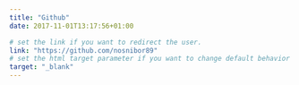 ```yaml
---
title: "Github"
date: 2017-11-01T13:17:56+01:00

# set the link if you want to redirect the user.
link: "https://github.com/nosnibor89"
# set the html target parameter if you want to change default behavior
target: "_blank"
---
```

